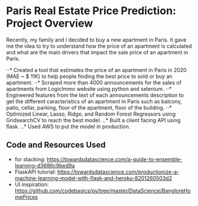# Paris Real Estate Price Prediction: Project Overview
Recently, my family and I decided to buy a new apartment in Paris. It gave me the idea to try to understand how the price of an apartment is calculated and what are the main drivers that impact the sale price of an apartment in Paris.

⋅⋅*   Created a tool that estimates the price of an apartment in Paris in 2020 (MAE ~ $ 11K) to help people finding the best price to sold or buy an apartment.
⋅⋅*   Scraped more than 4000 announcements for the sales of apartments from LogicImmo website using python and selenium.
⋅⋅*   Engineered features from the text of each announcements description to get the different caracteristics of an apartment in Paris such as balcony, patio, cellar, parking, floor of the apartment, floor of the building.
⋅⋅*   Optimized Linear, Lasso, Ridge, and Random Forest Regressors using GridsearchCV to reach the best model.
..*   Built a client facing API using flask.
..*   Used AWS to put the model in production.

## Code and Resources Used
- for stacking: https://towardsdatascience.com/a-guide-to-ensemble-learning-d3686c9bed9a
- FlaskAPI tutorial: https://towardsdatascience.com/productionize-a-machine-learning-model-with-flask-and-heroku-8201260503d2
- UI inspiration: https://github.com/codebasics/py/tree/master/DataScience/BangloreHomePrices
